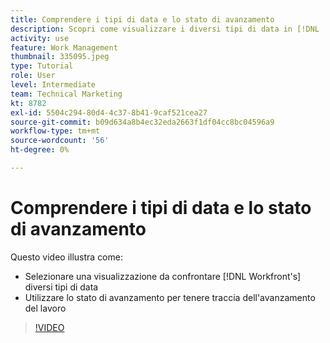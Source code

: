 ```yaml
---
title: Comprendere i tipi di data e lo stato di avanzamento
description: Scopri come visualizzare i diversi tipi di data in [!DNL  Workfront] e utilizzare lo stato di avanzamento per tenere traccia dell'avanzamento del lavoro.
activity: use
feature: Work Management
thumbnail: 335095.jpeg
type: Tutorial
role: User
level: Intermediate
team: Technical Marketing
kt: 8782
exl-id: 5504c294-80d4-4c37-8b41-9caf521cea27
source-git-commit: b09d634a8b4ec32eda2663f1df04cc8bc04596a9
workflow-type: tm+mt
source-wordcount: '56'
ht-degree: 0%

---
```


# Comprendere i tipi di data e lo stato di avanzamento

Questo video illustra come:

* Selezionare una visualizzazione da confrontare [!DNL Workfront's] diversi tipi di data
* Utilizzare lo stato di avanzamento per tenere traccia dell&#39;avanzamento del lavoro

>[!VIDEO](https://video.tv.adobe.com/v/335095/?quality=12)

<!---
Task progress status overview
Definitions for the project, task, and issue dates within Workfront
Project timelines
--->
